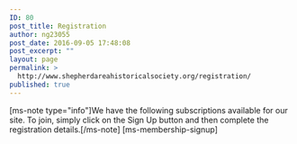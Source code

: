 ```yaml
---
ID: 80
post_title: Registration
author: ng23055
post_date: 2016-09-05 17:48:08
post_excerpt: ""
layout: page
permalink: >
  http://www.shepherdareahistoricalsociety.org/registration/
published: true
---
```

[ms-note type="info"]We have the following subscriptions available for our site. To join, simply click on the Sign Up button and then complete the registration details.[/ms-note]
[ms-membership-signup]